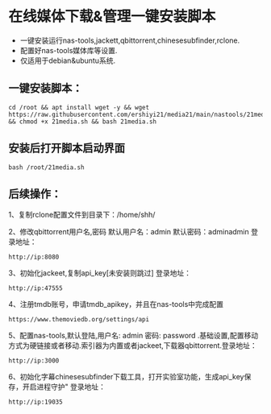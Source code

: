 # 在线媒体下载&管理一键安装脚本
- 一键安装运行nas-tools,jackett,qbittorrent,chinesesubfinder,rclone.
- 配置好nas-tools媒体库等设置.
- 仅适用于debian&ubuntu系统.

## 一键安装脚本：

```
cd /root && apt install wget -y && wget https://raw.githubusercontent.com/ershiyi21/media21/main/nastools/21media.sh && chmod +x 21media.sh && bash 21media.sh
```
## 安装后打开脚本启动界面
```
bash /root/21media.sh
```
## 后续操作：

1、复制rclone配置文件到目录下：/home/shh/

2、修改qbittorrent用户名,密码
默认用户名：admin 默认密码：adminadmin 登录地址：
```
http://ip:8080
```
3、初始化jackeet,复制api_key[未安装则跳过] 登录地址：
```
http://ip:47555
```
4、注册tmdb账号，申请tmdb_apikey，并且在nas-tools中完成配置
```
https://www.themoviedb.org/settings/api
```
5、配置nas-tools,默认登陆,用户名: admin 密码: password .基础设置,配置移动方式为硬链接或者移动.索引器为内置或者jackeet,下载器qbittorrent.登录地址：
```
http://ip:3000
```
6、初始化字幕chinesesubfinder下载工具，打开实验室功能，生成api_key保存，开启进程守护" 登录地址：
```
http://ip:19035
```
